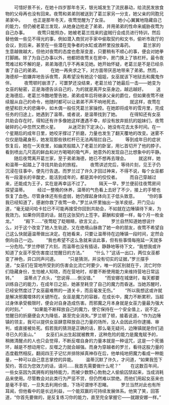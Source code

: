 　　可惜好景不长，在她十四岁那年冬天，银光城发生了流民暴动，给流民发放食物的父母再也没有回来。夜莺和弟弟则被送到了葛兰家另一分支，她父亲的同胞兄弟家中。
　　也正是那年冬天，夜莺觉醒为了女巫。
　　她小心翼翼地隐藏自己的能力，但仍被老葛兰发现，从她身边抢走了弟弟，并用弟弟的性命来威胁夜莺为自己办事。
　　夜莺只能照办，她被老葛兰找来的盗贼行会成员进行特训，然后替他做一些见不得光的事，例如潜入商贸对手家中偷取契约和文书，偷听市政厅的会议，到后来，甚至在一些潜在竞争者的水缸或酒杯里投放毒药。
　　葛兰家的生意越做越大，但他对夜莺的态度也愈渐变差，只要稍有不顺心的事，便会对她拳打脚踢。除了为自己办事以外，他都把夜莺关在房中，房门换上了铁栏杆。最令夜莺难过和不解的是，弟弟海德几乎不再来见她。她开始怀疑，老葛兰是不是已经杀害了自己的弟弟。
　　在她一再央求之下，对方面带厌恶地带来了弟弟。然而，海德却一脸嫌弃地告诉夜莺，真希望没有她这个姐姐，女巫就该下地狱去和魔鬼作伴。
　　夜莺顿时崩溃了，可噩梦还没结束，老葛兰给了她最后一击——她变为女巫的秘密，正是海德告诉自己的，为的就是离开女巫身边，越远越好。
　　送走海德后，老葛兰冷酷地警告她，弟弟成年后将继承父亲的爵位，但如果夜莺不继续服从自己的命令，他随时都可以让弟弟不声不响地死去。
　　就这样，夜莺在绝望和巨大的悲痛中，如木偶一般任凭葛兰家操控。在她即将成年的雪月里，完成任务的归途上，她遇到了温蒂。或者说，是温蒂找到了她。
　　在得知还有女巫共助会存在时，得知还有许多像她这样遭遇不幸，却没有放弃抵抗的姐妹们，夜莺破碎的心中忽然又燃火星。
　　从迷茫到下定决心，她没有花去太多时间。在一个星期后的成年日里，她咬牙撑过了折磨，力量也发生了翻天覆地的改变。迷雾不仅仅是隐藏身形，她发现那些铁栏杆已无法再阻拦自己。
　　等到成年日的症状恢复后，她在一天夜里，如幽灵般踏入了老葛兰的卧室，用匕首切开了他的脖子。看到喷出几尺高的鲜血和对方喝喝的吸气声，她意外的发现自己比想象中的平静。
　　随后夜莺离开葛兰家，至于弟弟海德，她已不想再去理会。
　　就这样，她和温蒂一起踏上了寻找共助会的旅程。
　　夜莺讲述完后，等待片刻，见王子仍沉浸在往事中，便先行告退。而罗兰过了许久才回过神来，不得不说，每个女巫都有一段漫长的辛酸史，能活到成年的，都是其中的佼佼者。
　　而自己穿越过来，还能成为王子，实在是再幸运不过了。
　　隔天一早，罗兰便前往夜莺房间探望温蒂。
　　经过一整晚的休养，温蒂的气色看上去好了不少，接上的手臂也恢复了血色。尽管身体还有些虚弱，她仍撑起身体向王子低头致意。
　　“你的事我已经知道了，感谢你救了夜莺一命，”罗兰从怀里抽出一张羊皮纸，开门见山道，“毫无疑问哈卡拉已不可能再接受你回到共助会，不如就在边陲镇待下来，为我效力。如果你同意的话，就在这张契约上签字。薪酬和安娜一样，每个月一枚金龙。”
　　“殿下……”夜莺眨了眨眼睛，欲言又止。
　　罗兰自然知道她想说什么，对于这个改变了她人生轨迹，又在绝境山脉救了她一命的朋友，夜莺不希望自己这么快就逼温蒂做出决定。在她看来，只要让温蒂待在边陲镇一段时间，定然会倒向自己一边。
　　“我也希望不这么急就来谈此事，但有些事情每拖延一天就多一分危险。”罗兰停顿了片刻，而温蒂也没有插话，静静地等待下文，“我想我或许知道了女巫不受伤害度过觉醒日的方法。”
　　“什么？”这话一出口，两位女巫都变了神色，异口同声问道。
　　“只是猜测，并没有切实的证据，”罗兰摆手道，“女巫们在营地所受到的伤害会比流亡时要少，唯一的区别就在于，流亡时你们隐藏身份，生怕被人知晓，而在营地时，却要不断使用能力来维持营地日常运转。”
　　温蒂点了点头，“您说得……倒没错。”
　　“而安娜在城堡时，每天都要训练自己的能力，在成年日之前，她甚至耗空了自己的魔力而昏迷。当她苏醒时，已经安然度过了女巫最难熬的一道关卡，而且毫发无伤。”
　　“所以我想这或许就是解决邪魔噬体的关键所在。女巫是魔力的容器，在成长中，魔力不断累积，当超过身体承受极限时，便会对自身造成伤害。而邪魔之月本身就是女巫力量最为强大的时刻。”
　　“如果能不断释放自己的魔力，使它保持在一个安全值上，说不定，觉醒日的折磨便会大为降低，甚至完全消失。”罗兰顿了顿，接着说道，“作为边陲镇的领主，我可以提供女巫肆意释放自己力量的场所，没人会因此将你逮捕、审判，或直接被处死。假若我的猜测是正确的话，那么毫无疑问，边陲镇就是你们追寻已久的圣山。”
　　女巫们从出生起就被教育，这种危险的能力是魔鬼赋予的，稍微清醒点的人也只会觉得，不断反噬自身的力量本就是一种诅咒，这是一个死循环，越是不想动用它，反噬之力就会越强。而身为穿越者的罗兰，看待这股力量的态度截然相反。翻阅四王子记忆并排除掉真神存在后，他单纯地把魔力看成一种能量，一种可以自己意志掌控的异能。
　　温蒂沉默了许久，才问道，“如果我签下契约，答应为您效力的话，请问……我首先需要做什么呢？”
　　在这数百年间，一些女巫因为其拥有的独特能力，而被少数野心勃勃之人偷偷囚禁起来，当成消耗品来使用。尽管教会对此类行为严惩不贷，但仍然难以禁绝。而他们用起女巫来也是毫不手软，一旦失去利用价值，下场可谓惨不忍睹。
　　罗兰当然对此也有所耳闻，但他看中的是长远利益，一个能双赢的可持续发展体系。他笑了笑，回答道，“你首先要做的，是反复练习你的能力，直至完全掌握它——就跟安娜一样。”